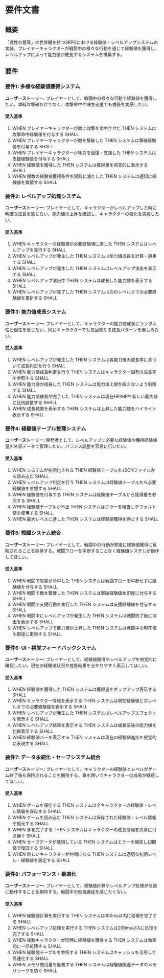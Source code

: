 # 要件文書

## 概要

「魔性の薔薇」の世界観を持つSRPGにおける経験値・レベルアップシステムの実装。プレイヤーキャラクターが戦闘中の様々な行動を通じて経験値を獲得し、レベルアップによって能力値が成長するシステムを構築する。

## 要件

### 要件1: 多様な経験値獲得システム

**ユーザーストーリー:** プレイヤーとして、戦闘中の様々な行動で経験値を獲得したい。単純な撃破だけでなく、攻撃命中や味方支援でも成長を実感したい。

#### 受入基準

1. WHEN プレイヤーキャラクターが敵に攻撃を命中させた THEN システムは攻撃命中経験値を付与する SHALL
2. WHEN プレイヤーキャラクターが敵を撃破した THEN システムは撃破経験値を付与する SHALL  
3. WHEN プレイヤーキャラクターが味方を回復・支援した THEN システムは支援経験値を付与する SHALL
4. WHEN 経験値を獲得した THEN システムは獲得量を視覚的に表示する SHALL
5. WHEN 複数の経験値獲得条件を同時に満たした THEN システムは適切に経験値を累積する SHALL

### 要件2: レベルアップ処理システム

**ユーザーストーリー:** プレイヤーとして、キャラクターがレベルアップした時に明確な成長を感じたい。能力値の上昇を確認し、キャラクターの強化を実感したい。

#### 受入基準

1. WHEN キャラクターの経験値が必要経験値に達した THEN システムはレベルアップを実行する SHALL
2. WHEN レベルアップが発生した THEN システムは能力値成長を計算・適用する SHALL
3. WHEN レベルアップが発生した THEN システムはレベルアップ演出を表示する SHALL
4. WHEN レベルアップ演出中 THEN システムは成長した能力値を表示する SHALL
5. WHEN レベルアップが完了した THEN システムは次のレベルまでの必要経験値を更新する SHALL

### 要件3: 能力値成長システム

**ユーザーストーリー:** プレイヤーとして、キャラクターの能力値成長にランダム性と個性を感じたい。同じキャラクターでも毎回異なる成長パターンを楽しみたい。

#### 受入基準

1. WHEN レベルアップが発生した THEN システムは各能力値の成長率に基づいて成長判定を行う SHALL
2. WHEN 能力値成長判定を行う THEN システムはキャラクター固有の成長率を参照する SHALL
3. WHEN 能力値が成長した THEN システムは能力値上限を超えないよう制限する SHALL
4. WHEN 能力値成長が完了した THEN システムは現在HP/MPを新しい最大値に比例調整する SHALL
5. WHEN 成長結果を表示する THEN システムは上昇した能力値をハイライト表示する SHALL

### 要件4: 経験値テーブル管理システム

**ユーザーストーリー:** 開発者として、レベルアップに必要な経験値や獲得経験値量を外部データで管理したい。バランス調整を容易に行いたい。

#### 受入基準

1. WHEN システムが初期化される THEN 経験値テーブルをJSONファイルから読み込む SHALL
2. WHEN レベルアップ判定を行う THEN システムは経験値テーブルから必要経験値を参照する SHALL
3. WHEN 経験値を付与する THEN システムは経験値テーブルから獲得量を参照する SHALL
4. WHEN 経験値テーブルが不正 THEN システムはエラーを報告しデフォルト値を使用する SHALL
5. WHEN 最大レベルに達した THEN システムは経験値獲得を停止する SHALL

### 要件5: 戦闘システム統合

**ユーザーストーリー:** プレイヤーとして、戦闘中の行動が即座に経験値獲得に反映されることを期待する。戦闘フローを中断することなく経験値システムが動作してほしい。

#### 受入基準

1. WHEN 戦闘で攻撃が命中した THEN システムは戦闘フローを中断せずに経験値を付与する SHALL
2. WHEN 戦闘で敵を撃破した THEN システムは撃破経験値を即座に付与する SHALL
3. WHEN 戦闘で支援行動を実行した THEN システムは支援経験値を付与する SHALL
4. WHEN 戦闘中にレベルアップが発生した THEN システムは戦闘終了後に演出を表示する SHALL
5. WHEN レベルアップで能力値が上昇した THEN システムは戦闘中の現在値を即座に更新する SHALL

### 要件6: UI・視覚フィードバックシステム

**ユーザーストーリー:** プレイヤーとして、経験値獲得やレベルアップを視覚的に確認したい。現在の経験値状況や成長結果を分かりやすく表示してほしい。

#### 受入基準

1. WHEN 経験値を獲得した THEN システムは獲得量をポップアップ表示する SHALL
2. WHEN キャラクター情報を表示する THEN システムは現在経験値と次レベルまでの必要経験値を表示する SHALL
3. WHEN レベルアップが発生した THEN システムはレベルアップエフェクトを表示する SHALL
4. WHEN レベルアップ結果を表示する THEN システムは成長前後の能力値を比較表示する SHALL
5. WHEN 経験値バーを表示する THEN システムは現在の経験値進捗を視覚的に表現する SHALL

### 要件7: データ永続化・セーブシステム統合

**ユーザーストーリー:** プレイヤーとして、キャラクターの経験値とレベルがゲーム終了後も保持されることを期待する。章を跨いでキャラクターの成長が継続してほしい。

#### 受入基準

1. WHEN ゲームを保存する THEN システムは全キャラクターの経験値・レベル情報を保存する SHALL
2. WHEN ゲームを読み込む THEN システムは保存された経験値・レベル情報を復元する SHALL
3. WHEN 章を完了する THEN システムはキャラクターの成長情報を次章に引き継ぐ SHALL
4. WHEN セーブデータが破損している THEN システムはエラーを報告し初期値で復旧する SHALL
5. WHEN 新しいキャラクターが仲間になる THEN システムは適切な初期レベル・経験値を設定する SHALL

### 要件8: パフォーマンス・最適化

**ユーザーストーリー:** プレイヤーとして、経験値計算やレベルアップ処理が快適に動作することを期待する。戦闘中の処理遅延を感じたくない。

#### 受入基準

1. WHEN 経験値計算を実行する THEN システムは100ms以内に処理を完了する SHALL
2. WHEN レベルアップ処理を実行する THEN システムは200ms以内に処理を完了する SHALL
3. WHEN 複数キャラクターが同時に経験値を獲得する THEN システムは効率的に一括処理する SHALL
4. WHEN 経験値テーブルを参照する THEN システムはキャッシュを活用して高速化する SHALL
5. WHEN メモリ使用量を監視する THEN システムは経験値関連データのメモリリークを防ぐ SHALL
